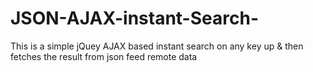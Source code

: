 # JSON-AJAX-instant-Search-
This is a simple jQuey AJAX based instant search on any key up & then fetches the result from json feed remote data
